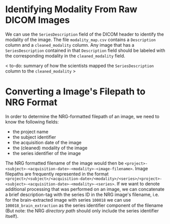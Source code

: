 # Identifying Modality From Raw DICOM Images
We can use the `SeriesDescription` field of the DICOM header to identify the modality of the image. The file `modality_map.csv` contains a `Description` column and a `cleaned_modality` column. Any image that has a `SeriesDescription` contained in
that `Description` field should be labeled with the corresponding modality in the `cleaned_modality` field.

< to-do: summary of how the scientists mapped the `SeriesDescription` column to the `cleaned_modality` >



# Converting a Image's Filepath to NRG Format
In order to determine the NRG-formatted filepath of an image, we need to know the following fields: 
- the project name
- the subject identifier
- the acquisition date of the image
- the (cleaned) modality of the image
- the series identifier of the image

The NRG formatted filename of the image would then be `<project>-<subject>-<acquisition-date>-<modality>-<image-filename>`.
Image filepaths are frequently represented in the format `<project>/<subject>/<acquisition-date>/<modality>/<series>/<project>-<subject>-<acquisition-date>-<modality>-<series>`.
If we want to denote additional processing that was performed on an image, we can concatenate a brief description-tag with the series ID in the NRG image's filename, i.e. for the brain-extracted image with series `100018` we can use `100018_brain_extraction` as the series identifier component of the filename
(But note: the NRG *directory path* should only include the series identifier itself).

